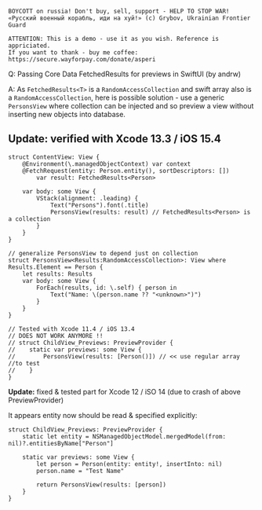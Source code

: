```
BOYCOTT on russia! Don't buy, sell, support - HELP TO STOP WAR!
«Русский военный корабль, иди на хуй!» (c) Grybov, Ukrainian Frontier Guard

ATTENTION: This is a demo - use it as you wish. Reference is appriciated.
If you want to thank - buy me coffee: https://secure.wayforpay.com/donate/asperi
```

Q: Passing Core Data FetchedResults<T> for previews in SwiftUI (by andrw)
  
A: As `FetchedResults<T>` is a `RandomAccessCollection` and swift array also is a `RandomAccessCollection`, 
here is possible solution - use a generic `PersonsView` where collection can be injected and so preview
a view without inserting new objects into database.

## Update: verified with Xcode 13.3 / iOS 15.4

```
struct ContentView: View {
    @Environment(\.managedObjectContext) var context
    @FetchRequest(entity: Person.entity(), sortDescriptors: [])
        var result: FetchedResults<Person>

    var body: some View {
        VStack(alignment: .leading) {
            Text("Persons").font(.title)
            PersonsView(results: result) // FetchedResults<Person> is a collection
        }
    }
}

// generalize PersonsView to depend just on collection
struct PersonsView<Results:RandomAccessCollection>: View where Results.Element == Person {
    let results: Results
    var body: some View {
        ForEach(results, id: \.self) { person in
            Text("Name: \(person.name ?? "<unknown>")")
        }
    }
}

// Tested with Xcode 11.4 / iOS 13.4
// DOES NOT WORK ANYMORE !!
// struct ChildView_Previews: PreviewProvider {
//    static var previews: some View {
//        PersonsView(results: [Person()]) // << use regular array //to test
//    }
}
```

**Update:** fixed & tested part for Xcode 12 / iSO 14 (due to crash of above PreviewProvider)

It appears entity now should be read & specified explicitly:

```
struct ChildView_Previews: PreviewProvider {
    static let entity = NSManagedObjectModel.mergedModel(from: nil)?.entitiesByName["Person"]

    static var previews: some View {
        let person = Person(entity: entity!, insertInto: nil)
        person.name = "Test Name"

        return PersonsView(results: [person])
    }
}
```
